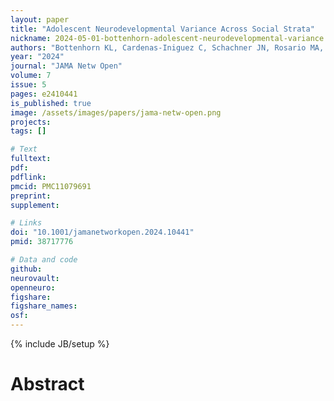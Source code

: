 ```yaml
---
layout: paper
title: "Adolescent Neurodevelopmental Variance Across Social Strata"
nickname: 2024-05-01-bottenhorn-adolescent-neurodevelopmental-variance
authors: "Bottenhorn KL, Cardenas-Iniguez C, Schachner JN, Rosario MA, Mills KL, Laird AR, Herting MM"
year: "2024"
journal: "JAMA Netw Open"
volume: 7
issue: 5
pages: e2410441
is_published: true
image: /assets/images/papers/jama-netw-open.png
projects:
tags: []

# Text
fulltext:
pdf:
pdflink:
pmcid: PMC11079691
preprint:
supplement:

# Links
doi: "10.1001/jamanetworkopen.2024.10441"
pmid: 38717776

# Data and code
github:
neurovault:
openneuro:
figshare:
figshare_names:
osf:
---
```

{% include JB/setup %}

# Abstract



